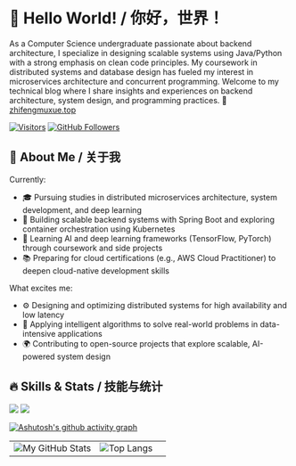 # 👋 Hello World! / 你好，世界！

As a Computer Science undergraduate passionate about backend architecture, I specialize in designing scalable systems using Java/Python with a strong emphasis on clean code principles. My coursework in distributed systems and database design has fueled my interest in microservices architecture and concurrent programming. Welcome to my technical blog where I share insights and experiences on backend architecture, system design, and programming practices.
🔗 [zhifengmuxue.top](https://zhifengmuxue.top)

[![Visitors](https://api.visitorbadge.io/api/visitors?path=https://github.com/zhifengmuxue&label=PROFILE%20VIEWS&countColor=%23263759)](https://visitorbadge.io/status?path=https://github.com/zhifengmuxue)
[![GitHub Followers](https://img.shields.io/github/followers/zhifengmuxue?logo=github&style=social)](https://github.com/zhifengmuxue)




## 🚀 About Me / 关于我
Currently:
- 🎓 Pursuing studies in distributed microservices architecture, system development, and deep learning
- 🔧 Building scalable backend systems with Spring Boot and exploring container orchestration using Kubernetes
- 🧠 Learning AI and deep learning frameworks (TensorFlow, PyTorch) through coursework and side projects
- 📚 Preparing for cloud certifications (e.g., AWS Cloud Practitioner) to deepen cloud-native development skills

What excites me:
- ⚙️ Designing and optimizing distributed systems for high availability and low latency
- 🧩 Applying intelligent algorithms to solve real-world problems in data-intensive applications
- 🌍 Contributing to open-source projects that explore scalable, AI-powered system design



## 🔥 Skills & Stats / 技能与统计


![](https://skillicons.dev/icons?i=java,rust,python,spring,docker,kubernetes,redis,postgres,nginx)
![](https://skillicons.dev/icons?i=ts,react,vue,git,github,linux)

[![Ashutosh's github activity graph](https://github-readme-activity-graph.vercel.app/graph?username=zhifengmuxue&theme=dracula)](https://github.com/ashutosh00710/github-readme-activity-graph)


<table>
  <tr>
    <td width="55%">
      <img src="https://github-readme-stats.vercel.app/api?username=zhifengmuxue&show_icons=true&theme=radical&hide=issues&count_private=true&include_all_commits=true" alt="My GitHub Stats" />
    </td>
    <td width="45%">
      <img src="https://github-readme-stats.vercel.app/api/top-langs/?username=zhifengmuxue&layout=compact&theme=radical&hide=html,css" alt="Top Langs" />
    </td>
  </tr>
</table>



